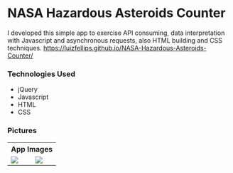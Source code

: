 # NASA Hazardous Asteroids Counter
I developed this simple app to exercise API consuming, data interpretation with Javascript and asynchronous requests, 
also HTML building and CSS techniques.
https://luizfellips.github.io/NASA-Hazardous-Asteroids-Counter/
### Technologies Used
- jQuery
- Javascript
- HTML
- CSS
### Pictures
<table>
<th colspan=2>App Images</th>
<tr>
<td><img src="https://user-images.githubusercontent.com/110192027/194601743-49937adb-1779-4d0a-8793-6298a878662a.png" ></td>
<td><img src="https://user-images.githubusercontent.com/110192027/194602159-ac806b33-c735-4b11-9e89-5d30b8fe53f6.png" x></td>
</tr>
</table>

